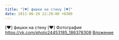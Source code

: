 ```yaml
---
title: "[♥] фишки на стену [♥]"
date: 2011-06-28 22:29:00 +0300
---
```


[♥] фишки на стену [♥]
Фотография
<a class="vk-attach" href="https://vk.com/photo24453185_186378308">https://vk.com/photo24453185_186378308</a>
<a class="vk-attach" href="https://vk.com/photo24453185_186378308">Вложение</a>
